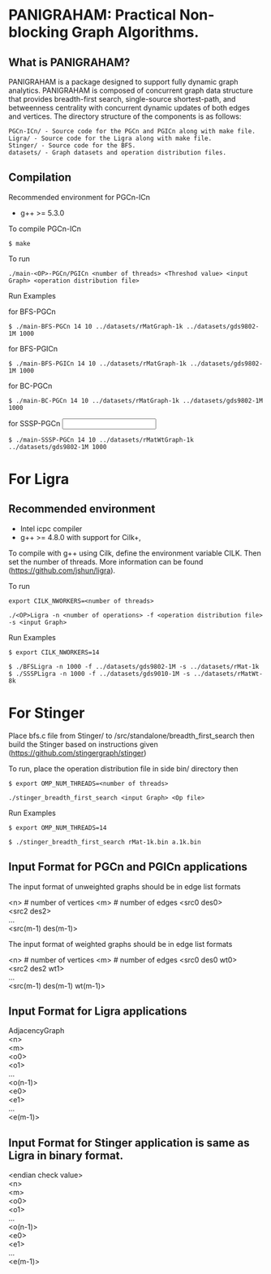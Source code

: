 PANIGRAHAM: Practical Non-blocking Graph Algorithms. 
==================

What is PANIGRAHAM?
-----------------


PANIGRAHAM is a package designed to support fully dynamic graph analytics. PANIGRAHAM  is composed of concurrent graph data structure that provides breadth-first search, single-source shortest-path, and betweenness centrality with concurrent dynamic updates of both edges and vertices.  The directory structure of the components is as follows:

    PGCn-ICn/ - Source code for the PGCn and PGICn along with make file.
    Ligra/ - Source code for the Ligra along with make file.
    Stinger/ - Source code for the BFS.
    datasets/ - Graph datasets and operation distribution files.

Compilation
--------

Recommended environment for PGCn-ICn

* g++ &gt;= 5.3.0

To compile PGCn-ICn

```
$ make 
```

To run
```
./main-<OP>-PGCn/PGICn <number of threads> <Threshod value> <input Graph> <operation distribution file>
```
Run Examples

for BFS-PGCn

```
$ ./main-BFS-PGCn 14 10 ../datasets/rMatGraph-1k ../datasets/gds9802-1M 1000
```
for BFS-PGICn
```
$ ./main-BFS-PGICn 14 10 ../datasets/rMatGraph-1k ../datasets/gds9802-1M 1000
```
for BC-PGCn
```
$ ./main-BC-PGCn 14 10 ../datasets/rMatGraph-1k ../datasets/gds9802-1M 1000
```
for SSSP-PGCn <input weighted graph> 
```
$ ./main-SSSP-PGCn 14 10 ../datasets/rMatWtGraph-1k ../datasets/gds9802-1M 1000
```


For Ligra
===========

Recommended environment
---------

* Intel icpc compiler
* g++ &gt;= 4.8.0 with support for Cilk+, 

To compile with g++ using Cilk, define the environment variable CILK. Then set the number of threads. More information can be found (https://github.com/jshun/ligra).

To run
```
export CILK_NWORKERS=<number of threads>

./<OP>Ligra -n <number of operations> -f <operation distribution file> -s <input Graph>
```
Run Examples

```
$ export CILK_NWORKERS=14

$ ./BFSLigra -n 1000 -f ../datasets/gds9802-1M -s ../datasets/rMat-1k
$ ./SSSPLigra -n 1000 -f ../datasets/gds9010-1M -s ../datasets/rMatWt-8k 
```

For Stinger
===========
Place bfs.c file from Stinger/ to /src/standalone/breadth_first_search then build the Stinger based on instructions given (https://github.com/stingergraph/stinger)

To run, place the operation distribution file in side bin/ directory then 
```
$ export OMP_NUM_THREADS=<number of threads>

./stinger_breadth_first_search <input Graph> <Op file> 
```
Run Examples 

```
$ export OMP_NUM_THREADS=14

$ ./stinger_breadth_first_search rMat-1k.bin a.1k.bin 
```

Input Format for PGCn and PGICn applications
-----------

The input format of unweighted graphs should be in edge list formats 

&lt;n>   # number of vertices
&lt;m>   # number of edges
&lt;src0 des0>  
&lt;src2 des2>  
...  
&lt;src(m-1) des(m-1)>  

The input format of weighted graphs should be in edge list formats 

&lt;n>   # number of vertices
&lt;m>   # number of edges
&lt;src0 des0 wt0>  
&lt;src2 des2 wt1>  
...  
&lt;src(m-1) des(m-1) wt(m-1)>  


Input Format for Ligra applications
-----------
AdjacencyGraph  
&lt;n>  
&lt;m>  
&lt;o0>  
&lt;o1>  
...  
&lt;o(n-1)>  
&lt;e0>  
&lt;e1>  
...  
&lt;e(m-1)>  


Input Format for Stinger application is same as Ligra in binary format.
-----------
&lt;endian check value>  
&lt;n>  
&lt;m>  
&lt;o0>  
&lt;o1>  
...  
&lt;o(n-1)>  
&lt;e0>  
&lt;e1>  
...  
&lt;e(m-1)>  





